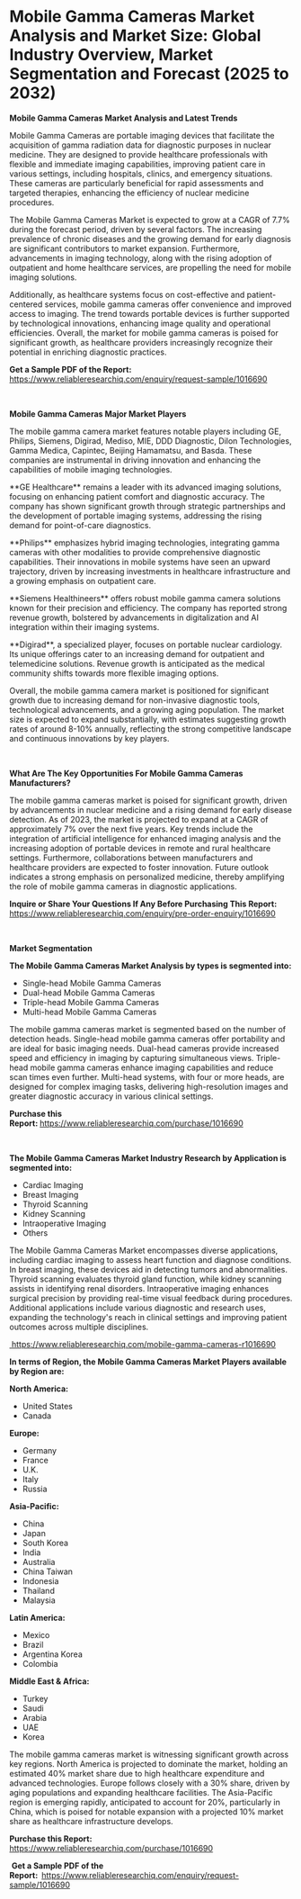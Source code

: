 <p><h1>Mobile Gamma Cameras Market Analysis and Market Size: Global Industry Overview, Market Segmentation and Forecast (2025 to 2032)</h1></p><p><strong>Mobile Gamma Cameras Market Analysis and Latest Trends</strong></p>
<p><p>Mobile Gamma Cameras are portable imaging devices that facilitate the acquisition of gamma radiation data for diagnostic purposes in nuclear medicine. They are designed to provide healthcare professionals with flexible and immediate imaging capabilities, improving patient care in various settings, including hospitals, clinics, and emergency situations. These cameras are particularly beneficial for rapid assessments and targeted therapies, enhancing the efficiency of nuclear medicine procedures.</p><p>The Mobile Gamma Cameras Market is expected to grow at a CAGR of 7.7% during the forecast period, driven by several factors. The increasing prevalence of chronic diseases and the growing demand for early diagnosis are significant contributors to market expansion. Furthermore, advancements in imaging technology, along with the rising adoption of outpatient and home healthcare services, are propelling the need for mobile imaging solutions. </p><p>Additionally, as healthcare systems focus on cost-effective and patient-centered services, mobile gamma cameras offer convenience and improved access to imaging. The trend towards portable devices is further supported by technological innovations, enhancing image quality and operational efficiencies. Overall, the market for mobile gamma cameras is poised for significant growth, as healthcare providers increasingly recognize their potential in enriching diagnostic practices.</p></p>
<p><strong>Get a Sample PDF of the Report:&nbsp;</strong> <a href="https://www.reliableresearchiq.com/enquiry/request-sample/1016690?utm_campaign=3538&utm_medium=2&utm_source=Github&utm_content=ia&utm_term=13042025&utm_id=mobile-gamma-cameras">https://www.reliableresearchiq.com/enquiry/request-sample/1016690</a></p>
<p>&nbsp;</p>
<p><strong>Mobile Gamma Cameras Major Market Players</strong></p>
<p><p>The mobile gamma camera market features notable players including GE, Philips, Siemens, Digirad, Mediso, MIE, DDD Diagnostic, Dilon Technologies, Gamma Medica, Capintec, Beijing Hamamatsu, and Basda. These companies are instrumental in driving innovation and enhancing the capabilities of mobile imaging technologies.</p><p>**GE Healthcare** remains a leader with its advanced imaging solutions, focusing on enhancing patient comfort and diagnostic accuracy. The company has shown significant growth through strategic partnerships and the development of portable imaging systems, addressing the rising demand for point-of-care diagnostics.</p><p>**Philips** emphasizes hybrid imaging technologies, integrating gamma cameras with other modalities to provide comprehensive diagnostic capabilities. Their innovations in mobile systems have seen an upward trajectory, driven by increasing investments in healthcare infrastructure and a growing emphasis on outpatient care.</p><p>**Siemens Healthineers** offers robust mobile gamma camera solutions known for their precision and efficiency. The company has reported strong revenue growth, bolstered by advancements in digitalization and AI integration within their imaging systems.</p><p>**Digirad**, a specialized player, focuses on portable nuclear cardiology. Its unique offerings cater to an increasing demand for outpatient and telemedicine solutions. Revenue growth is anticipated as the medical community shifts towards more flexible imaging options.</p><p>Overall, the mobile gamma camera market is positioned for significant growth due to increasing demand for non-invasive diagnostic tools, technological advancements, and a growing aging population. The market size is expected to expand substantially, with estimates suggesting growth rates of around 8-10% annually, reflecting the strong competitive landscape and continuous innovations by key players.</p></p>
<p>&nbsp;</p>
<p><strong>What Are The Key Opportunities For Mobile Gamma Cameras Manufacturers?</strong></p>
<p><p>The mobile gamma cameras market is poised for significant growth, driven by advancements in nuclear medicine and a rising demand for early disease detection. As of 2023, the market is projected to expand at a CAGR of approximately 7% over the next five years. Key trends include the integration of artificial intelligence for enhanced imaging analysis and the increasing adoption of portable devices in remote and rural healthcare settings. Furthermore, collaborations between manufacturers and healthcare providers are expected to foster innovation. Future outlook indicates a strong emphasis on personalized medicine, thereby amplifying the role of mobile gamma cameras in diagnostic applications.</p></p>
<p><strong>Inquire or Share Your Questions If Any Before Purchasing This Report:</strong> <a href="https://www.reliableresearchiq.com/enquiry/pre-order-enquiry/1016690?utm_campaign=3538&utm_medium=2&utm_source=Github&utm_content=ia&utm_term=13042025&utm_id=mobile-gamma-cameras">https://www.reliableresearchiq.com/enquiry/pre-order-enquiry/1016690</a></p>
<p>&nbsp;</p>
<p><strong>Market Segmentation</strong></p>
<p><strong>The Mobile Gamma Cameras Market Analysis by types is segmented into:</strong></p>
<p><ul><li>Single-head Mobile Gamma Cameras</li><li>Dual-head Mobile Gamma Cameras</li><li>Triple-head Mobile Gamma Cameras</li><li>Multi-head Mobile Gamma Cameras</li></ul></p>
<p><p>The mobile gamma cameras market is segmented based on the number of detection heads. Single-head mobile gamma cameras offer portability and are ideal for basic imaging needs. Dual-head cameras provide increased speed and efficiency in imaging by capturing simultaneous views. Triple-head mobile gamma cameras enhance imaging capabilities and reduce scan times even further. Multi-head systems, with four or more heads, are designed for complex imaging tasks, delivering high-resolution images and greater diagnostic accuracy in various clinical settings.</p></p>
<p><strong>Purchase this Report:&nbsp;</strong><a href="https://www.reliableresearchiq.com/purchase/1016690?utm_campaign=3538&utm_medium=2&utm_source=Github&utm_content=ia&utm_term=13042025&utm_id=mobile-gamma-cameras">https://www.reliableresearchiq.com/purchase/1016690</a></p>
<p>&nbsp;</p>
<p><strong>The Mobile Gamma Cameras Market Industry Research by Application is segmented into:</strong></p>
<p><ul><li>Cardiac Imaging</li><li>Breast Imaging</li><li>Thyroid Scanning</li><li>Kidney Scanning</li><li>Intraoperative Imaging</li><li>Others</li></ul></p>
<p><p>The Mobile Gamma Cameras Market encompasses diverse applications, including cardiac imaging to assess heart function and diagnose conditions. In breast imaging, these devices aid in detecting tumors and abnormalities. Thyroid scanning evaluates thyroid gland function, while kidney scanning assists in identifying renal disorders. Intraoperative imaging enhances surgical precision by providing real-time visual feedback during procedures. Additional applications include various diagnostic and research uses, expanding the technology's reach in clinical settings and improving patient outcomes across multiple disciplines.</p></p>
<p><a href="https://www.reliableresearchiq.com/mobile-gamma-cameras-r1016690?utm_campaign=3538&utm_medium=2&utm_source=Github&utm_content=ia&utm_term=13042025&utm_id=mobile-gamma-cameras">&nbsp;https://www.reliableresearchiq.com/mobile-gamma-cameras-r1016690</a></p>
<p><strong>In terms of Region, the Mobile Gamma Cameras Market Players available by Region are:</strong></p>
<p>
    <p> <strong> North America: </strong>
        <ul>
            <li>United States</li>
            <li>Canada</li>
        </ul>
        </p> 
    <p> <strong> Europe: </strong>
        <ul>
            <li>Germany</li>
            <li>France</li>
            <li>U.K.</li>
            <li>Italy</li>
            <li>Russia</li>
        </ul>
        </p> 
    <p> <strong> Asia-Pacific: </strong>
        <ul>
            <li>China</li>
            <li>Japan</li>
            <li>South Korea</li>
            <li>India</li>
            <li>Australia</li>
            <li>China Taiwan</li>
            <li>Indonesia</li>
            <li>Thailand</li>
            <li>Malaysia</li>
        </ul>
        </p> 
    <p> <strong> Latin America: </strong>
        <ul>
            <li>Mexico</li>
            <li>Brazil</li>
            <li>Argentina Korea</li>
            <li>Colombia</li>
        </ul>
        </p> 
    <p> <strong> Middle East & Africa: </strong>
        <ul>
            <li>Turkey</li>
            <li>Saudi</li>
            <li>Arabia</li>
            <li>UAE</li>
            <li>Korea</li>
        </ul>
    </p>
    </p>
<p><p>The mobile gamma cameras market is witnessing significant growth across key regions. North America is projected to dominate the market, holding an estimated 40% market share due to high healthcare expenditure and advanced technologies. Europe follows closely with a 30% share, driven by aging populations and expanding healthcare facilities. The Asia-Pacific region is emerging rapidly, anticipated to account for 20%, particularly in China, which is poised for notable expansion with a projected 10% market share as healthcare infrastructure develops.</p></p>
<p><strong>Purchase this Report: </strong><a href="https://www.reliableresearchiq.com/purchase/1016690?utm_campaign=3538&utm_medium=2&utm_source=Github&utm_content=ia&utm_term=13042025&utm_id=mobile-gamma-cameras">https://www.reliableresearchiq.com/purchase/1016690</a></p>
<p>&nbsp;<strong>Get a Sample PDF of the Report:&nbsp;&nbsp;</strong><a href="https://www.reliableresearchiq.com/enquiry/request-sample/1016690?utm_campaign=3538&utm_medium=2&utm_source=Github&utm_content=ia&utm_term=13042025&utm_id=mobile-gamma-cameras">https://www.reliableresearchiq.com/enquiry/request-sample/1016690</a></p>
<p><strong></strong></p>
<p><p></p><p></p><p></p></p>